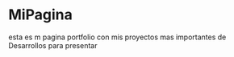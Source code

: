 # MiPagina
esta es m pagina portfolio con mis proyectos mas importantes de Desarrollos para presentar
